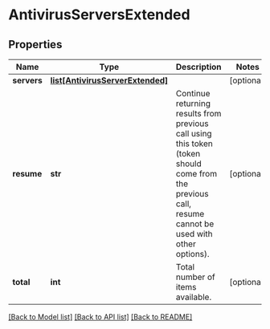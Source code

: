 # AntivirusServersExtended

## Properties
Name | Type | Description | Notes
------------ | ------------- | ------------- | -------------
**servers** | [**list[AntivirusServerExtended]**](AntivirusServerExtended.md) |  | [optional] 
**resume** | **str** | Continue returning results from previous call using this token (token should come from the previous call, resume cannot be used with other options). | [optional] 
**total** | **int** | Total number of items available. | [optional] 

[[Back to Model list]](../README.md#documentation-for-models) [[Back to API list]](../README.md#documentation-for-api-endpoints) [[Back to README]](../README.md)


